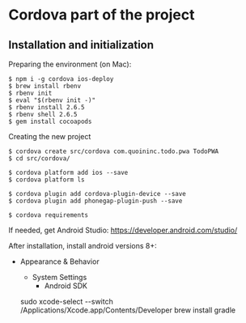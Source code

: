 # Cordova part of the project

## Installation and initialization

Preparing the environment (on Mac):

    $ npm i -g cordova ios-deploy
    $ brew install rbenv
    $ rbenv init
    $ eval "$(rbenv init -)"
    $ rbenv install 2.6.5
    $ rbenv shell 2.6.5
    $ gem install cocoapods

Creating the new project

    $ cordova create src/cordova com.quoininc.todo.pwa TodoPWA
    $ cd src/cordova/

    $ cordova platform add ios --save
    $ cordova platform ls

    $ cordova plugin add cordova-plugin-device --save
    $ cordova plugin add phonegap-plugin-push --save

    $ cordova requirements

If needed, get Android Studio: https://developer.android.com/studio/

After installation, install android versions 8+:

- Appearance & Behavior
    - System Settings
        - Android SDK


    sudo xcode-select --switch /Applications/Xcode.app/Contents/Developer
    brew install gradle
